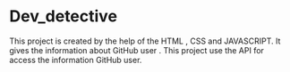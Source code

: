 # Dev_detective
This project is created by the help of the HTML , CSS and JAVASCRIPT. It gives the information about GitHub user . This project use the API for access the information GitHub user.
